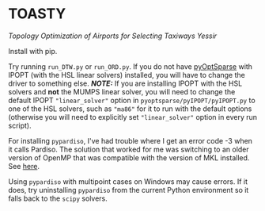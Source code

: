 # TOASTY
*Topology Optimization of Airports for Selecting Taxiways Yessir*

Install with pip.

Try running `run_DTW.py` or `run_ORD.py`.
If you do not have [pyOptSparse](https://mdolab-pyoptsparse.readthedocs-hosted.com/en/latest/index.html) with IPOPT (with the HSL linear solvers) installed, you will have to change the driver to something else.
**_NOTE:_** If you are installing IPOPT with the HSL solvers and __not__ the MUMPS linear solver, you will need to change the default IPOPT `"linear_solver"` option in `pyoptsparse/pyIPOPT/pyIPOPT.py` to one of the HSL solvers, such as `"ma86"` for it to run with the default options (otherwise you will need to explicitly set `"linear_solver"` option in every run script).

For installing `pypardiso`, I've had trouble where I get an error code -3 when it calls Pardiso.
The solution that worked for me was switching to an older version of OpenMP that was compatible with the version of MKL installed.
See [here](https://stackoverflow.com/questions/70665142/pypardisoerror-the-pardiso-solver-failed-with-error-code-3-see-pardiso-docum).

Using `pypardiso` with multipoint cases on Windows may cause errors.
If it does, try uninstalling `pypardiso` from the current Python environment so it falls back to the `scipy` solvers.
